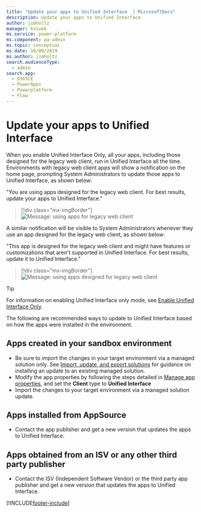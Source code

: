 ```yaml
---
title: "Update your apps to Unified Interface  | MicrosoftDocs"
description: Update your apps to Unified Interface
author: jimholtz
manager: kvivek
ms.service: power-platform
ms.component: pa-admin
ms.topic: conceptual
ms.date: 10/09/2019
ms.author: jimholtz
search.audienceType: 
  - admin
search.app:
  - D365CE
  - PowerApps
  - Powerplatform
  - Flow
---
```

# Update your apps to Unified Interface

When you enable Unified Interface Only, all your apps, including those designed for the legacy web client, run in Unified Interface all the time. Environments with legacy web client apps will show a notification on the home page, prompting System Administrators to update those apps to Unified Interface, as shown below:

"You are using apps designed for the legacy web client. For best results, update your apps to Unified Interface."

> [!div class="mx-imgBorder"] 
> ![Message: using apps for legacy web client](media/message-using-app-legacy-web-client.png "Message: using apps for legacy web client")

A similar notification will be visible to System Administrators whenever they use an app designed for the legacy web client, as shown below:

"This app is designed for the legacy web client and might have features or customizations that aren't supported in Unified Interface. For best results, update it to Unified Interface."

> [!div class="mx-imgBorder"] 
> ![Message: using apps designed for legacy web client](media/message-app-designed-legacy-web-client.png "Message: using apps designed for legacy web client")

> [!TIP]
> For information on enabling Unified Interface only mode, see [Enable Unified Interface Only](enable-unified-interface-only.md).

The following are recommended ways to update to Unified Interface based on how the apps were installed in the environment.

## Apps created in your sandbox environment

- Be sure to import the changes in your target environment via a managed solution only. See [Import, update, and export solutions](/powerapps/maker/common-data-service/import-update-export-solutions) for guidance on installing an update to an existing managed solution.
- Modify the app properties by following the steps detailed in [Manage app properties](/powerapps/maker/model-driven-apps/manage-app-properties), and set the **Client** type to **Unified Interface**
- Import the changes to your target environment via a managed solution update.

## Apps installed from AppSource

- Contact the app publisher and get a new version that updates the apps to Unified Interface.

## Apps obtained from an ISV or any other third party publisher

- Contact the ISV (Independent Software Vendor) or the third party app publisher and get a new version that updates the apps to Unified Interface.




[!INCLUDE[footer-include](../includes/footer-banner.md)]